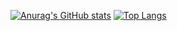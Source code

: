[![Anurag's GitHub stats](https://github-readme-stats.vercel.app/api?username=edwark43&show_icons=true)](https://github.com/anuraghazra/github-readme-stats)
[![Top Langs](https://github-readme-stats.vercel.app/api/top-langs/?username=edwark43)](https://github.com/anuraghazra/github-readme-stats)
